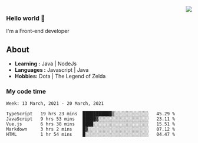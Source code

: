 <img align='right' src="https://github-readme-stats.vercel.app/api?username=jumodada&show_icons=true&theme=vue">

### Hello world 👋

I'm a Front-end developer 
    
## About
-  **Learning :** Java | NodeJs
-  **Languages :** Javascript | Java
-  **Hobbies:** Dota | The Legend of Zelda

### My code time

<!--START_SECTION:waka-->
```text
Week: 13 March, 2021 - 20 March, 2021

TypeScript   19 hrs 23 mins  ███████████▒░░░░░░░░░░░░░   45.29 % 
JavaScript   9 hrs 53 mins   █████▓░░░░░░░░░░░░░░░░░░░   23.11 % 
Vue.js       6 hrs 38 mins   ████░░░░░░░░░░░░░░░░░░░░░   15.51 % 
Markdown     3 hrs 2 mins    █▓░░░░░░░░░░░░░░░░░░░░░░░   07.12 % 
HTML         1 hr 54 mins    █░░░░░░░░░░░░░░░░░░░░░░░░   04.47 % 
```
<!--END_SECTION:waka-->

